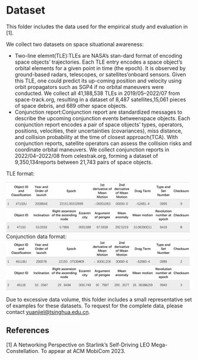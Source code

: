 # Dataset

This folder includes the data used for the empirical study and evaluation in [1].

We collect two datasets on space situational awareness:

- Two-line elemnt(TLE):TLEs are NASA’s stan-dard format of encoding space objects’ trajectories. Each TLE entry encodes a space object’s orbital elements for a given point in time (the epoch). It is observed by ground-based radars, telescopes, or satellites’onboard sensors. Given this TLE, one could predict its up-coming position and velocity using orbit propagators such as SGP4 if no orbital maneuvers were conducted. We collect all 41,188,538 TLEs in 2019/05–2022/07 from space-track.org, resulting in a dataset of 8,487 satellites,15,061 pieces of space debris, and 689 other space objects.
- Conjunction report:Conjunction report are standardized messages to describe the upcoming conjunction events betweenspace objects. Each conjunction report encodes a pair of space objects’ types, operators, positions, velocities, their uncertainties (covariances), miss distance, and collision probability at the time of closest approach(TCA). With conjunction reports, satellite operators can assess the collision risks and coordinate orbital maneuvers. We collect conjunction reports in 2022/04–2022/08 from celestrak.org, forming a dataset of 9,350,134reports between 21,743 pairs of space objects.

TLE format:
<div align=center><img src="./Starlink_tle_format.png" width=""></div>
Conjunction data format:
<div align=center><img src="./Conjunction_report_format.png" width=""></div>

Due to excessive data volume, this folder includes a small representative set of examples for these datasets. To request for the complete data, please contact yuanjiel@tsinghua.edu.cn.

## References

[1] A Networking Perspective on Starlink’s Self-Driving LEO Mega-Constellation. To appear at ACM MobiCom 2023.

